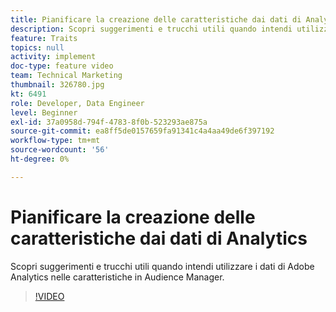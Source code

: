 ```yaml
---
title: Pianificare la creazione delle caratteristiche dai dati di Analytics
description: Scopri suggerimenti e trucchi utili quando intendi utilizzare i dati di Adobe Analytics nelle caratteristiche in Audience Manager.
feature: Traits
topics: null
activity: implement
doc-type: feature video
team: Technical Marketing
thumbnail: 326780.jpg
kt: 6491
role: Developer, Data Engineer
level: Beginner
exl-id: 37a0958d-794f-4783-8f0b-523293ae875a
source-git-commit: ea8ff5de0157659fa91341c4a4aa49de6f397192
workflow-type: tm+mt
source-wordcount: '56'
ht-degree: 0%

---
```


# Pianificare la creazione delle caratteristiche dai dati di Analytics

Scopri suggerimenti e trucchi utili quando intendi utilizzare i dati di Adobe Analytics nelle caratteristiche in Audience Manager.

>[!VIDEO](https://video.tv.adobe.com/v/326780/?quality=12&learn=on)
